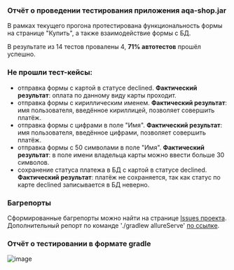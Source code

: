 ### Отчёт о проведении тестирования приложения aqa-shop.jar 

В рамках текущего прогона протестирована функциональность формы на странице "Купить", а также взаимодействие формы с БД. 

В результате из 14 тестов провалены 4, **71% автотестов** прошёл успешно. 

### Не прошли тест-кейсы: 
- отправка формы с картой в статусе declined. **Фактический результат**: оплата по данному виду карты проходит.
- отправка формы с кириллическим именем. **Фактический результат**: имя пользователя, введённое кириллицей, позволяет совершить платёж.
- отправка формы с цифрами в поле "Имя". **Фактический результат**: имя пользователя, введённое цифрами, позволяет совершить платёж.
- отправка формы с 50 символами в поле "Имя". **Фактический результат**: в поле имени владельца карты можно ввести больше 30 символов.
- сохранение статуса платежа в БД с картой в статусе declined. **Фактический результат**: платёж не сохраняется, так как статус по карте declined записывается в БД неверно.

### Багрепорты
Сформированные багрепорты можно найти на странице [Issues проекта](https://github.com/taniakku/Autotest-module-project/issues).
Дополнительный репорт по команде './gradlew allureServe' [по ссылке](https://github.com/taniakku/Autotest-module-project/issues/7).

### Отчёт о тестировании в формате gradle 
![image](https://user-images.githubusercontent.com/92716239/175772150-132eb3a3-4ea0-47d2-8f6a-f24b4e4432e2.png)
